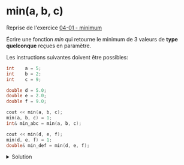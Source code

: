 # min(a, b, c)

Reprise de l'exercice [04-01 - minimum](../04%20-%20Fonctions/04-01%20-%20minimum.md)

Écrire une fonction *min* qui retourne le minimum de 3 valeurs de **type quelconque** reçues en paramètre.

Les instructions suivantes doivent être possibles:

~~~cpp
int    a = 5;
int    b = 2;
int    c = 9;

double d = 5.0;
double e = 2.0;
double f = 9.0;

cout << min(a, b, c);
min(a, b, c) = 1;
int& min_abc = min(a, b, c);

cout << min(d, e, f);
min(d, e, f) = 1;
double& min_def = min(d, e, f);
~~~

<details>
<summary>Solution</summary>

~~~cpp
template<typename T>
T& min(T& a, T& b, T& c) {
   return a < c ? (a < b ? a : b) : (b < c ? b : c);
}
~~~

</details>
